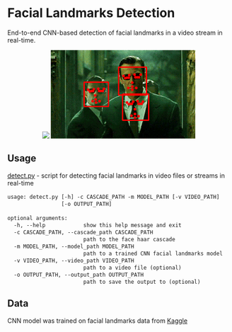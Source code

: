 # Facial Landmarks Detection

End-to-end CNN-based detection of facial landmarks in a video stream in real-time.

<p  align='center'>
    <img href='Result' src='media/rock.gif'></img>
    <img href='Result' src='media/agents_out.gif'></img>
</p>

## Usage

[detect.py](detect.py) - script for detecting facial landmarks in video files or streams in real-time

```
usage: detect.py [-h] -c CASCADE_PATH -m MODEL_PATH [-v VIDEO_PATH]
                 [-o OUTPUT_PATH]

optional arguments:
  -h, --help            show this help message and exit
  -c CASCADE_PATH, --cascade_path CASCADE_PATH
                        path to the face haar cascade
  -m MODEL_PATH, --model_path MODEL_PATH
                        path to a trained CNN facial landmarks model
  -v VIDEO_PATH, --video_path VIDEO_PATH
                        path to a video file (optional)
  -o OUTPUT_PATH, --output_path OUTPUT_PATH
                        path to save the output to (optional)
```

## Data 

CNN model was trained on facial landmarks data from [Kaggle](https://www.kaggle.com/c/facial-keypoints-detection/data)


